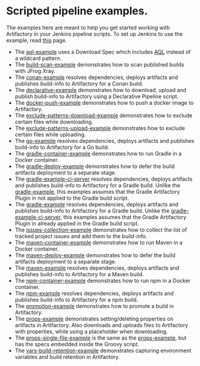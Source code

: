 # Scripted pipeline examples.

The examples here are meant to help you get started working with Artifactory in your Jenkins pipeline scripts.
To set up Jenkins to use the example, read [this](https://github.com/jfrog/project-examples/tree/master/jenkins-examples/pipeline-examples) page.

* The [aql-example](aql-example) uses a Download Spec which includes [AQL](https://www.jfrog.com/confluence/display/RTF/Artifactory+Query+Language) instead of a wildcard pattern.
* The [build-scan-example](build-scan-example) demonstrates how to scan published builds with JFrog Xray.
* The [conan-example](conan-example) resolves dependencies, deploys artifacts and publishes build-info to Artifactory for a Conan build.
* The [declarative-example](declarative-example) demonstrates how to download, upload and publish build-info to Artifactory using a Declarative Pipeline script.
* The [docker-push-example](docker-push-example) demonstrates how to push a docker image to Artifactory.
* The [exclude-patterns-download-example](exclude-patterns-download-example) demonstrates how to exclude certain files while downloading.
* The [exclude-patterns-upload-example](exclude-patterns-upload-example) demonstrates how to exclude certain files while uploading.
* The [go-example](go-example) resolves dependencies, deploys artifacts and publishes build-info to Artifactory for a Go build.
* The [gradle-container-example](gradle-container-example) demonstrates how to run Gradle in a Docker container.
* The [gradle-deploy-example](gradle-deploy-example) demonstrates how to defer the build artifacts deployment to a separate stage.
* The [gradle-example-ci-server](gradle-example-ci-server) resolves dependencies, deploys artifacts and publishes build-info to Artifactory for a Gradle build. Unlike the [gradle-example](gradle-example), this examples assumes that the Gradle Artifactory Plugin in not applied to the Gradle build script.
* The [gradle-example](gradle-example) resolves dependencies, deploys artifacts and publishes build-info to Artifactory for a Gradle build. Unlike the [gradle-example-ci-server](gradle-example-ci-server), this examples assumes that the Gradle Artifactory Plugin in already applied in the Gradle build script.
* The [issues-collection-example](issues-collection-example) demonstrates how to collect the list of tracked project issues and add them to the build-info.
* The [maven-container-example](maven-container-example) demonstrates how to run Maven in a Docker container.
* The [maven-deploy-example](maven-deploy-example) demonstrates how to defer the build artifacts deployment to a separate stage.
* The [maven-example](maven-example) resolves dependencies, deploys artifacts and publishes build-info to Artifactory for a Maven build.
* The [npm-container-example](npm-container-example) demonstrates how to run npm in a Docker container.
* The [npm-example](npm-example) resolves dependencies, deploys artifacts and publishes build-info to Artifactory for a npm build.
* The [promotion-example](promotion-example) demonstrates how to promote a build in Artifactory.
* The [props-example](props-example) demonstrates setting/deleting properties on artifacts in Artifactory. Also downloads and uploads files to Artifactory with properties, while using a placeholder when downloading.
* The [props-single-file-example](props-single-file-example) is the same as the [props-example](props-example), but has the specs embedded inside the Groovy script.
* The [vars-build-retention-example](vars-build-retention-example) demonstrates capturing environment variables and build retention in Artifactory.
